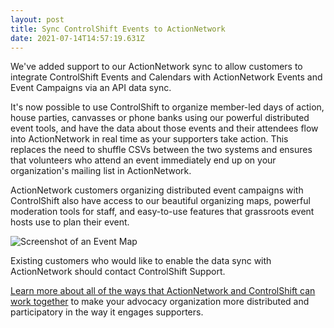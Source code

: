 ```yaml
---
layout: post
title: Sync ControlShift Events to ActionNetwork
date: 2021-07-14T14:57:19.631Z
---
```

We've added support to our ActionNetwork sync to allow customers to integrate ControlShift Events and Calendars with ActionNetwork Events and Event Campaigns via an API data sync.

It's now possible to use ControlShift to organize member-led days of action, house parties, canvasses or phone banks using our powerful distributed event tools, and have the data about those events and their attendees flow into ActionNetwork in real time as your supporters take action. This replaces the need to shuffle CSVs between the two systems and ensures that volunteers who attend an event immediately end up on your organization's mailing list in ActionNetwork. 

ActionNetwork customers organizing distributed event campaigns with ControlShift also have access to our beautiful organizing maps, powerful moderation tools for staff, and easy-to-use features that grassroots event hosts use to plan their event. 

![Screenshot of an Event Map](/assets/images/home/event-local-screen.png)

Existing customers who would like to enable the data sync with ActionNetwork should contact ControlShift Support.

[Learn more about all of the ways that ActionNetwork and ControlShift can work together](/integrations/action-network) to make your advocacy organization more distributed and participatory in the way it engages supporters. 